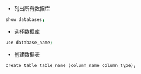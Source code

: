 - 列出所有数据库
``` bash
show databases;
```
- 选择数据库
``` bash
use database_name;
```
- 创建数据表
```
create table table_name (column_name column_type);
```
<!--stackedit_data:
eyJoaXN0b3J5IjpbNTgxNjgzMzI2XX0=
-->
